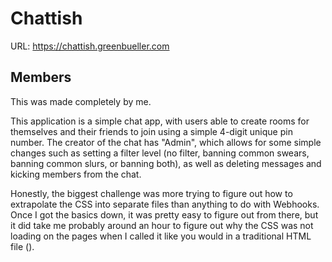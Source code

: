# Chattish
URL: https://chattish.greenbueller.com

## Members
This was made completely by me.

This application is a simple chat app, with users able to create rooms for themselves and their friends to join using a simple 4-digit unique pin number. The creator of the chat has "Admin", which allows for some simple changes such as setting a filter level (no filter, banning common swears, banning common slurs, or banning both), as well as deleting messages and kicking members from the chat.

Honestly, the biggest challenge was more trying to figure out how to extrapolate the CSS into separate files than anything to do with Webhooks. Once I got the basics down, it was pretty easy to figure out from there, but it did take me probably around an hour to figure out why the CSS was not loading on the pages when I called it like you would in a traditional HTML file (<script src="xyx"></script>).